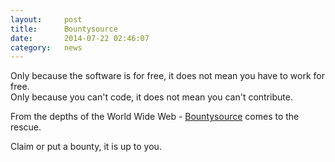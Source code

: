 ```yaml
---
layout:     post
title:      Bountysource
date:       2014-07-22 02:46:07
category:   news
---
```


Only because the software is for free, it does not mean you have to work for free.  
Only because you can't code, it does not mean you can't contribute.

From the depths of the World Wide Web - [Bountysource] comes to the rescue.

Claim or put a bounty, it is up to you.

[Bountysource]: https://www.bountysource.com/trackers/282001-lime-text
